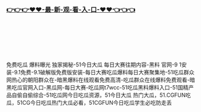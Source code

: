 ### [👉👉👉♥♥-最-新-观-看-入-口-♥♥👈👈👈](https://mrddrm.github.io/hl.html)
<br></br><br></br><br></br>
免费吃瓜 爆料曝光 独家揭秘-51今日大瓜 每日大赛往期内容-黑料 官网-9 1安装-9.1免费-9.1破解版免费版安装-每日大赛吃瓜爆料每日大赛聚集地-51吃瓜群众网热心的朝阳群众在-暗黑爆料在线观看免费高清-吃瓜群众在线爆料免费观看-暗黑吃瓜官网入口-黑瓜网-每日大赛-吃瓜网t7wcc-51吃瓜黑料爆料入口-51国精产品自偷自偷综合-51吃瓜网今日吃瓜资源，51今日大瓜 热门大瓜，51.CGFUN吃瓜，51CG今日吃瓜热门大瓜必看，51CGFUN今日吃瓜学生必吃防走丢
